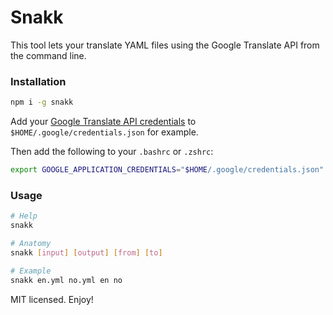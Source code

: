 # Snakk

This tool lets your translate YAML files using the Google Translate API from the command line.

### Installation
```bash
npm i -g snakk
```
Add your [Google Translate API credentials](https://cloud.google.com/translate/docs) to `$HOME/.google/credentials.json` for example.

Then add the following to your `.bashrc` or `.zshrc`:
```bash
export GOOGLE_APPLICATION_CREDENTIALS="$HOME/.google/credentials.json"
```

### Usage
```bash
# Help
snakk

# Anatomy
snakk [input] [output] [from] [to]

# Example
snakk en.yml no.yml en no
```

MIT licensed. Enjoy!